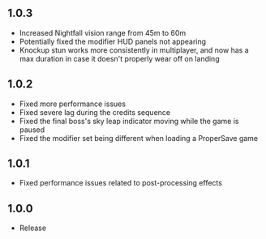 ## 1.0.3
* Increased Nightfall vision range from 45m to 60m
* Potentially fixed the modifier HUD panels not appearing
* Knockup stun works more consistently in multiplayer, and now has a max duration in case it doesn't properly wear off on landing
## 1.0.2
* Fixed more performance issues
* Fixed severe lag during the credits sequence
* Fixed the final boss's sky leap indicator moving while the game is paused
* Fixed the modifier set being different when loading a ProperSave game
## 1.0.1
* Fixed performance issues related to post-processing effects
## 1.0.0
* Release
